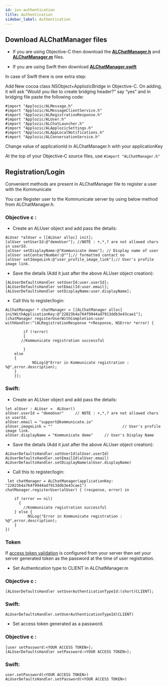```yaml
---
id: ios-authentication
title: Authentication
sidebar_label: Authentication
---
```



## Download ALChatManager files


* If you are using Objective-C then download the [**ALChatManager.h**](https://raw.githubusercontent.com/AppLozic/Applozic-iOS-SDK/master/sample-with-framework/applozicdemo/ALChatManager.h)   and [**ALChatManager.m**](https://raw.githubusercontent.com/AppLozic/Applozic-iOS-SDK/master/sample-with-framework/applozicdemo/ALChatManager.m) files.


* If you are using Swift then download  [**ALChatManager.swift**](https://raw.githubusercontent.com/AppLozic/Applozic-iOS-Chat-Samples/master/sampleapp-swift/sampleapp-swift/ALChatManager.swift)

In case of Swift there is one extra step:


Add New cocoa class NSObject+ApplozicBridge in Objective-C. On adding, it will ask “Would you like to create bridging header?” say “yes” and in bridging file paste the following code:

```
#import "Applozic/ALMessage.h"
#import "Applozic/ALMessageClientService.h"
#import "Applozic/ALRegistrationResponse.h"
#import "Applozic/ALUser.h"
#import "Applozic/ALChatLauncher.h"
#import "Applozic/ALApplozicSettings.h"
#import "Applozic/ALAppLocalNotifications.h"
#import "Applozic/ALConversationService.h"
```
Change value of applicationId in ALChatManager.h with your applicationKey

At the top of your Objective‑C source files, use `#import "ALChatManager.h"`



## Registration/Login


Convenient methods are present in ALChatManager file to register a user with the Kommunicate

You can Register user to the Kommunicate server by using below method from ALChatManager.h.


### Objective c :

* Create an ALUser object and add pass the details:

```
ALUser *alUser = [[ALUser alloc] init];
[alUser setUserId:@"demoUser"]; //NOTE : +,*,? are not allowed chars in userId.
[alUser setDisplayName:@"Kommunicate demo"]; // Display name of user 
[alUser setContactNumber:@""];// formatted contact no
[alUser setImageLink:@"user_profile_image_link"];// User's profile image link.
```


* Save the details (Add it just after the above ALUser object creation):

```
[ALUserDefaultsHandler setUserId:user.userId];
[ALUserDefaultsHandler setEmailId:user.email];
[ALUserDefaultsHandler setDisplayName:user.displayName];

```

* Call this to register/login:
```
ALChatManager * chatManager = [[ALChatManager alloc] initWithApplicationKey:@"22823b4a764f9944ad7913ddb3e43cae1"];
[chatManager registerUserWithCompletion:user withHandler:^(ALRegistrationResponse *rResponse, NSError *error) {
        
        if (!error)
        {
	   //Kommunicate registration successful
	   
        }
	else
	{
            NSLog(@"Error in Kommunicate registration : %@",error.description);
	}
    }];
 ```
 
 
 ### Swift:
 
 * Create an ALUser object and add pass the details:


```
let alUser : ALUser =  ALUser()
alUser.userId = "demoUser"     // NOTE : +,*,? are not allowed chars in userId.
alUser.email = "support@kommunicate.io"
alUser.imageLink = ""    							// User's profile image link.
alUser.displayName = "Kommunicate demo"  	// User's Display Name
```

* Save the details (Add it just after the above ALUser object creation):

```
ALUserDefaultsHandler.setUserId(alUser.userId)
ALUserDefaultsHandler.setEmailId(alUser.email)
ALUserDefaultsHandler.setDisplayName(alUser.displayName)
```
 
 * Call this to register/login:

```
 let chatManager = ALChatManager(applicationKey: "22823b4a764f9944ad7913ddb3e43cae1")
chatManager.registerUser(alUser) { (response, error) in

    if (error == nil)
      {
      	//Kommunicate registration successful
    } else {
          NSLog("Error in Kommunicate registration : %@",error.description);
    }
})
```

### Token


If [access token validation](https://docs.applozic.com/docs/configuration#access-token-url) is configured from your server then set your server generated token as the password at the time of user registration.


* Set Authentication type to CLIENT in ALChatManager.m

### Objective c :
```
[ALUserDefaultsHandler setUserAuthenticationTypeId:(short)CLIENT];
 ```
 ### Swift:

```
ALUserDefaultsHandler.setUserAuthenticationTypeId(CLIENT)
```


* Set access token generated as a password.

### Objective c :

```
[user setPassword:<YOUR ACCESS TOKEN>];
[ALUserDefaultsHandler setPassword:<YOUR ACCESS TOKEN>]; 
 ```
 ### Swift:
 
 ```
 user.setPassword(<YOUR ACCESS TOKEN>)
 ALUserDefaultsHandler.setPassword(<YOUR ACCESS TOKEN>)
```



